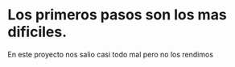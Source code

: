 # Los primeros pasos son los mas dificiles.
En este proyecto nos salio casi todo mal pero no los rendimos
